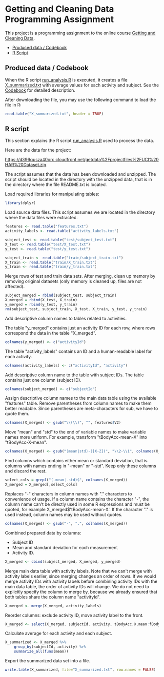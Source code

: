 # Getting and Cleaning Data Programming Assignment

This project is a programming assignment to the online course
[Getting and Cleaning Data](https://www.coursera.org/learn/data-cleaning).

* [Produced data / Codebook](#pdata)
* [R Script](#rscript)

## <a name="pdata"></a>Produced data / Codebook

When the R script [run_analysis.R](run_analysis.R) is executed, it creates
a file [X_summarized.txt](X_summarized.txt) with average values for each
activity and subject. See the [Codebook](CodeBook.md) for detailed description.

After downloading the file, you may use the following command to load the file in R:

```R
read.table("X_summarized.txt", header = TRUE)
```

## <a name="rscript"></a> R script

This section explains the R script [run_analysis.R](run_analysis.R) used to process the data.

Here are the data for the project:

https://d396qusza40orc.cloudfront.net/getdata%2Fprojectfiles%2FUCI%20HAR%20Dataset.zip

The script assumes that the data has been downloaded and unzipped. The script
should be located in the directory with the unzipped data, that is in the
directory where the file README.txt is located.

Load required libraries for manipulating tables:
```R
library(dplyr)
```

Load source data files. This script assumes we are located in the directory
where the data files were extracted.

```R
features <- read.table("features.txt")
activity_labels <- read.table("activity_labels.txt")

subject_test <- read.table("test/subject_test.txt")
X_test <- read.table("test/X_test.txt")
y_test <- read.table("test/y_test.txt")

subject_train <- read.table("train/subject_train.txt")
X_train <- read.table("train/X_train.txt")
y_train <- read.table("train/y_train.txt")
```

Merge rows of test and train data sets. After merging, clean up memory
by removing original datasets (only memory is cleaned up, files are not
affected).
```R
subject_merged = rbind(subject_test, subject_train)
X_merged = rbind(X_test, X_train)
y_merged = rbind(y_test, y_train)
rm(subject_test, subject_train, X_test, X_train, y_test, y_train)
```

Add descriptive column names to tables related to activities.

The table "y_merged" contains just an activity ID for each row, where rows
correspond the data in the table "X_merged".

```R
colnames(y_merged) <- c("activityId")
```

The table "activity_labels" contains an ID and a human-readable label for
each activity.

```R
colnames(activity_labels) <- c("activityId", "activity")
```

Add descriptive column name to the table with subject IDs. The table contains
just one column (subject ID).

```R
colnames(subject_merged) <- c("subjectId")
```

Assign descriptive column names to the main data table using the available
"features" table.
Remove parentheses from column names to make them better readable.
Since parentheses are meta-characters for sub, we have to quote them.

```R
colnames(X_merged) <- gsub("\\(\\)", "", features$V2)
```

Move "mean" and "std" to the end of variable names to make variable names
more uniform. For example, transform "tBodyAcc-mean-X" into "tBodyAcc-X-mean".

```R
colnames(X_merged) <- gsub("(mean|std)-([X-Z])", "\\2-\\1", colnames(X_merged))
```

Find columns which contains either mean or standard deviation, that is
columns with names ending in "-mean" or "-std". Keep only these columns
and discard the rest.

```R
select_cols = grepl("(-mean|-std)$", colnames(X_merged))
X_merged = X_merged[,select_cols]
```

Replaces "-" characters in column names with "." characters to convenience
of usage. If a column name contains the character "-", the column name can't
be directly used in some R expressions and must be quoted, for example
X_merged$'tBodyAcc-mean-X'. If the character "." is used instead, column names
may be used without quotes.

```R
colnames(X_merged) <- gsub("-", ".", colnames(X_merged))
```

Combined prepared data by columns:

 * Subject ID
 * Mean and standard deviation for each measurement
 * Activity ID.
 
```R
X_merged <- cbind(subject_merged, X_merged, y_merged)
```

Merge main data table with activity labels. Note that we can't merge with
activity labels earlier, since merging changes an order of rows. If we would
merge activity IDs with activity labels before combining activity IDs with
the main data table, the order of activity IDs will change.
We do not need to explicitly specify the column to merge by, because we
already ensured that both tables share the column name "activityId".

```R
X_merged <- merge(X_merged, activity_labels)
```

Reorder columns: exclude activity ID, move activity label to the front.

```R
X_merged <- select(X_merged, subjectId, activity, tBodyAcc.X.mean:fBodyBodyGyroJerkMag.std)
```

Calculate average for each activity and each subject.

```R
X_summarized <- X_merged %>%
    group_by(subjectId, activity) %>%
    summarize_all(funs(mean))
```

Export the summarized data set into a file.

```R
write.table(X_summarized, file="X_summarized.txt", row.names = FALSE)
```
